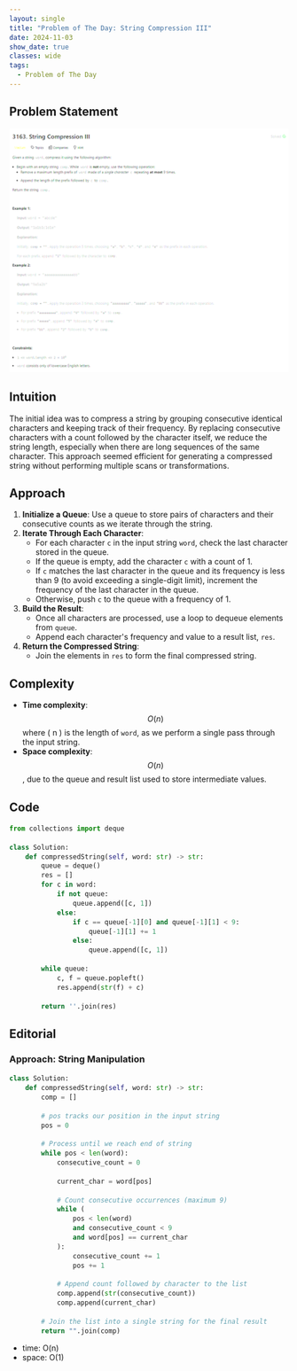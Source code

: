 ```yaml
---
layout: single
title: "Problem of The Day: String Compression III"
date: 2024-11-03
show_date: true
classes: wide
tags:
  - Problem of The Day
---
```


## Problem Statement

![problem](/assets/images/2024-11-03_18-01-06-3163.png)

## Intuition

The initial idea was to compress a string by grouping consecutive identical characters and keeping track of their frequency. By replacing consecutive characters with a count followed by the character itself, we reduce the string length, especially when there are long sequences of the same character. This approach seemed efficient for generating a compressed string without performing multiple scans or transformations.

## Approach

1. **Initialize a Queue**: Use a queue to store pairs of characters and their consecutive counts as we iterate through the string.
2. **Iterate Through Each Character**:
   - For each character `c` in the input string `word`, check the last character stored in the queue.
   - If the queue is empty, add the character `c` with a count of 1.
   - If `c` matches the last character in the queue and its frequency is less than 9 (to avoid exceeding a single-digit limit), increment the frequency of the last character in the queue.
   - Otherwise, push `c` to the queue with a frequency of 1.
3. **Build the Result**:
   - Once all characters are processed, use a loop to dequeue elements from `queue`.
   - Append each character's frequency and value to a result list, `res`.
4. **Return the Compressed String**:
   - Join the elements in `res` to form the final compressed string.

## Complexity

- **Time complexity**: $$O(n)$$ where \( n \) is the length of `word`, as we perform a single pass through the input string.
- **Space complexity**: $$O(n)$$, due to the queue and result list used to store intermediate values.

## Code

```python
from collections import deque

class Solution:
    def compressedString(self, word: str) -> str:
        queue = deque()
        res = []
        for c in word:
            if not queue:
                queue.append([c, 1])
            else:
                if c == queue[-1][0] and queue[-1][1] < 9:
                    queue[-1][1] += 1
                else:
                    queue.append([c, 1])

        while queue:
            c, f = queue.popleft()
            res.append(str(f) + c)

        return ''.join(res)
```

## Editorial

### Approach: String Manipulation

```python
class Solution:
    def compressedString(self, word: str) -> str:
        comp = []

        # pos tracks our position in the input string
        pos = 0

        # Process until we reach end of string
        while pos < len(word):
            consecutive_count = 0

            current_char = word[pos]

            # Count consecutive occurrences (maximum 9)
            while (
                pos < len(word)
                and consecutive_count < 9
                and word[pos] == current_char
            ):
                consecutive_count += 1
                pos += 1

            # Append count followed by character to the list
            comp.append(str(consecutive_count))
            comp.append(current_char)

        # Join the list into a single string for the final result
        return "".join(comp)
```

- time: O(n)
- space: O(1)
